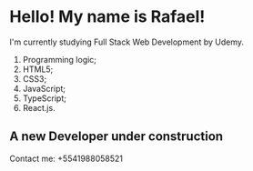 <head>
<h1>Hello! My name is Rafael!</h1>
</head>
<body>
<p>I'm currently studying Full Stack Web Development by Udemy.</p>
<ol>
  <li>Programming logic;</li>
  <li>HTML5;</li>
  <li>CSS3;</li>
  <li>JavaScript;</li>
  <li>TypeScript;</li>
  <li>React.js.</li>
</ol>
<h2>A new Developer under construction</h2>
</body>
<footer>
Contact me: +5541988058521
</footer>
